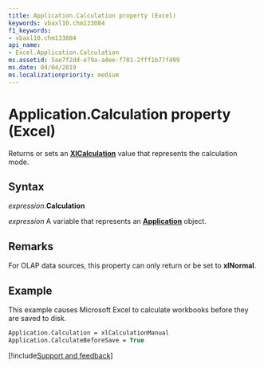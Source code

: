 ```yaml
---
title: Application.Calculation property (Excel)
keywords: vbaxl10.chm133084
f1_keywords:
- vbaxl10.chm133084
api_name:
- Excel.Application.Calculation
ms.assetid: 5ae7f2dd-e79a-a4ee-f701-2fff1b77f499
ms.date: 04/04/2019
ms.localizationpriority: medium
---
```



# Application.Calculation property (Excel)

Returns or sets an **[XlCalculation](Excel.XlCalculation.md)** value that represents the calculation mode.


## Syntax

_expression_.**Calculation**

_expression_ A variable that represents an **[Application](Excel.Application(object).md)** object.


## Remarks

For OLAP data sources, this property can only return or be set to **xlNormal**.


## Example

This example causes Microsoft Excel to calculate workbooks before they are saved to disk.

```vb
Application.Calculation = xlCalculationManual 
Application.CalculateBeforeSave = True
```



[!include[Support and feedback](~/includes/feedback-boilerplate.md)]
